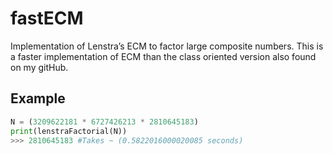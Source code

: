 # fastECM
Implementation of Lenstra’s ECM to factor large composite numbers. This is a faster implementation of ECM than the class oriented version also found on my gitHub.

## Example
```python
N = (3209622181 * 6727426213 * 2810645183)
print(lenstraFactorial(N))
>>> 2810645183 #Takes ~ (0.5822016000020085 seconds)
```
